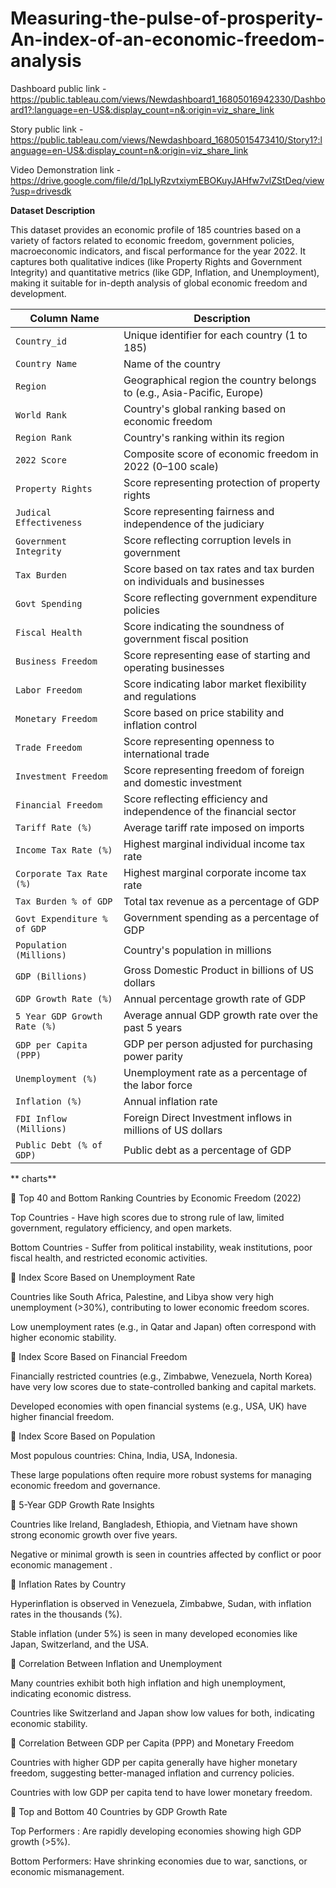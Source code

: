 # Measuring-the-pulse-of-prosperity-An-index-of-an-economic-freedom-analysis


Dashboard public link -https://public.tableau.com/views/Newdashboard1_16805016942330/Dashboard1?:language=en-US&:display_count=n&:origin=viz_share_link

Story public link -https://public.tableau.com/views/Newdashboard_16805015473410/Story1?:language=en-US&:display_count=n&:origin=viz_share_link

Video Demonstration link -https://drive.google.com/file/d/1pLlyRzvtxiymEBOKuyJAHfw7vlZStDeq/view?usp=drivesdk

**Dataset Description**

This dataset provides an economic profile of 185 countries based on a variety of factors related to economic freedom, government policies, macroeconomic indicators, and fiscal performance for the year 2022. It captures both qualitative indices (like Property Rights and Government Integrity) and quantitative metrics (like GDP, Inflation, and Unemployment), making it suitable for in-depth analysis of global economic freedom and development.

| **Column Name**              | **Description**                                                         |
| ---------------------------- | ----------------------------------------------------------------------- |
| `Country_id`                 | Unique identifier for each country (1 to 185)                           |
| `Country Name`               | Name of the country                                                     |
| `Region`                     | Geographical region the country belongs to (e.g., Asia-Pacific, Europe) |
| `World Rank`                 | Country's global ranking based on economic freedom                      |
| `Region Rank`                | Country's ranking within its region                                     |
| `2022 Score`                 | Composite score of economic freedom in 2022 (0–100 scale)               |
| `Property Rights`            | Score representing protection of property rights                        |
| `Judical Effectiveness`      | Score representing fairness and independence of the judiciary           |
| `Government Integrity`       | Score reflecting corruption levels in government                        |
| `Tax Burden`                 | Score based on tax rates and tax burden on individuals and businesses   |
| `Govt Spending`              | Score reflecting government expenditure policies                        |
| `Fiscal Health`              | Score indicating the soundness of government fiscal position            |
| `Business Freedom`           | Score representing ease of starting and operating businesses            |
| `Labor Freedom`              | Score indicating labor market flexibility and regulations               |
| `Monetary Freedom`           | Score based on price stability and inflation control                    |
| `Trade Freedom`              | Score representing openness to international trade                      |
| `Investment Freedom`         | Score representing freedom of foreign and domestic investment           |
| `Financial Freedom`          | Score reflecting efficiency and independence of the financial sector    |
| `Tariff Rate (%)`            | Average tariff rate imposed on imports                                  |
| `Income Tax Rate (%)`        | Highest marginal individual income tax rate                             |
| `Corporate Tax Rate (%)`     | Highest marginal corporate income tax rate                              |
| `Tax Burden % of GDP`        | Total tax revenue as a percentage of GDP                                |
| `Govt Expenditure % of GDP`  | Government spending as a percentage of GDP                              |
| `Population (Millions)`      | Country's population in millions                                        |
| `GDP (Billions)`             | Gross Domestic Product in billions of US dollars                        |
| `GDP Growth Rate (%)`        | Annual percentage growth rate of GDP                                    |
| `5 Year GDP Growth Rate (%)` | Average annual GDP growth rate over the past 5 years                    |
| `GDP per Capita (PPP)`       | GDP per person adjusted for purchasing power parity                     |
| `Unemployment (%)`           | Unemployment rate as a percentage of the labor force                    |
| `Inflation (%)`              | Annual inflation rate                                                   |
| `FDI Inflow (Millions)`      | Foreign Direct Investment inflows in millions of US dollars             |
| `Public Debt (% of GDP)`     | Public debt as a percentage of GDP                                      |


** charts**

🔹 Top 40 and Bottom Ranking Countries by Economic Freedom (2022)

Top Countries - Have high scores due to strong rule of law, limited government, regulatory efficiency, and open markets.

Bottom Countries - Suffer from political instability, weak institutions, poor fiscal health, and restricted economic activities.

🔹 Index Score Based on Unemployment Rate

Countries like South Africa, Palestine, and Libya show very high unemployment (>30%), contributing to lower economic freedom scores.

Low unemployment rates (e.g., in Qatar and Japan) often correspond with higher economic stability.

🔹 Index Score Based on Financial Freedom

Financially restricted countries (e.g., Zimbabwe, Venezuela, North Korea) have very low scores due to state-controlled banking and capital markets.

Developed economies with open financial systems (e.g., USA, UK) have higher financial freedom.

🔹 Index Score Based on Population

Most populous countries: China, India, USA, Indonesia.

These large populations often require more robust systems for managing economic freedom and governance.

🔹 5-Year GDP Growth Rate Insights

Countries like Ireland, Bangladesh, Ethiopia, and Vietnam have shown strong economic growth over five years.

Negative or minimal growth is seen in countries affected by conflict or poor economic management .

🔹 Inflation Rates by Country

Hyperinflation is observed in Venezuela, Zimbabwe, Sudan, with inflation rates in the thousands (%).

Stable inflation (under 5%) is seen in many developed economies like Japan, Switzerland, and the USA.

🔹 Correlation Between Inflation and Unemployment

Many countries  exhibit both high inflation and high unemployment, indicating economic distress.

Countries like Switzerland and Japan show low values for both, indicating economic stability.

🔹 Correlation Between GDP per Capita (PPP) and Monetary Freedom

Countries with higher GDP per capita  generally have higher monetary freedom, suggesting better-managed inflation and currency policies.

Countries with low GDP per capita  tend to have lower monetary freedom.

🔹 Top and Bottom 40 Countries by GDP Growth Rate

Top Performers : Are rapidly developing economies showing high GDP growth (>5%).

Bottom Performers: Have shrinking economies due to war, sanctions, or economic mismanagement.
